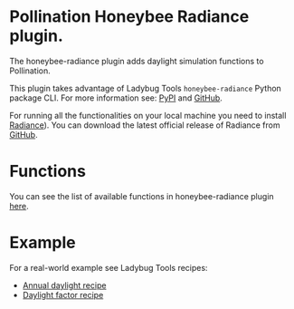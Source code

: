 # Pollination Honeybee Radiance plugin.

The honeybee-radiance plugin adds daylight simulation functions to Pollination.

This plugin takes advantage of Ladybug Tools `honeybee-radiance` Python package CLI.
For more information see: [PyPI](https://pypi.org/project/honeybee-radiance/) and [GitHub](https://github.com/ladybug-tools/honeybee-radiance).

For running all the functionalities on your local machine you need to install
[Radiance](https://www.radiance-online.org/)). You can download the latest official
release of Radiance from
[GitHub](https://github.com/LBNL-ETA/Radiance/releases/tag/012cb178).

# Functions

You can see the list of available functions in honeybee-radiance plugin
[here](https://app.pollination.cloud/plugins/ladybug-tools/honeybee-radiance).

# Example

For a real-world example see Ladybug Tools recipes:

- [Annual daylight recipe](https://github.com/pollination/ladybug-tools-recipes/tree/master/recipes/annual-daylight)
- [Daylight factor recipe](https://github.com/pollination/ladybug-tools-recipes/tree/master/recipes/daylight-factor)

